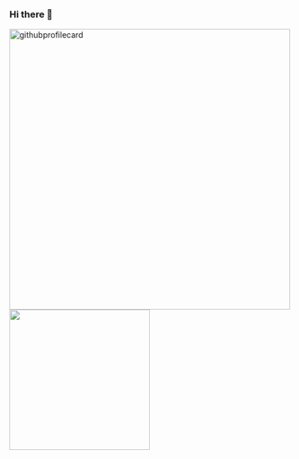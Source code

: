 ### Hi there 👋

<img src="https://github-readme-stats.vercel.app/api/top-langs/?username=0ashen&layout=compact&hide=css,html" alt="githubprofilecard" width="500"/>
<a href="https://www.codewars.com/users/tomas_anderson"><img src="https://www.codewars.com/users/tomas_anderson/badges/large"  width="250" /></a>

<!--
**0ashen/0ashen** is a ✨ _special_ ✨ repository because its `README.md` (this file) appears on your GitHub profile.

Here are some ideas to get you started:

- 🔭 I’m currently working on ...
- 🌱 I’m currently learning ...
- 👯 I’m looking to collaborate on ...
- 🤔 I’m looking for help with ...
- 💬 Ask me about ...
- 📫 How to reach me: ...
- 😄 Pronouns: ...
- ⚡ Fun fact: ...
-->
